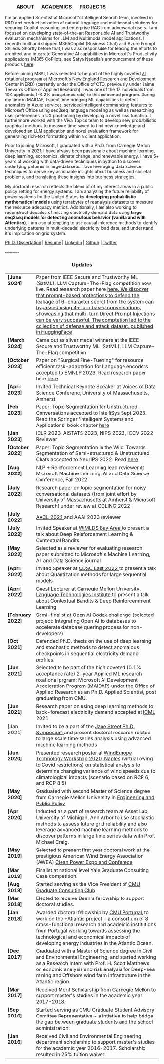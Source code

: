 
### &emsp;&emsp; ABOUT  &emsp; [ACADEMICS](./Academics.md) &emsp; [PROJECTS](./projects) &emsp;


I'm an Applied Scientist at Microsoft's Intelligent Search team, involved in R&D and productionization of natural language and multimodal solutions for securing Copilot reasoning and enterprise RAG from adversarial users. I am focused on developing state-of-the-art Responsible AI and Trustworthy evaluation mechanisms for LLM and Multimodal model applications. I recently built and shipped M365Copilot (Business Chat) and Azure Prompt Shileds. Shortly before that, I was also responsible for leading the efforts to architect and integrate Generative AI capabilities in Microsoft's Productivity applications (M365 CoPilots, see Satya Nadella's announcement of these products [here](https://news.microsoft.com/reinventing-productivity/). 

Before joining MSAI, I was selected to be part of the highly coveted [AI rotational program](https://www.microsoftnewengland.com/maidap/) at Microsoft's New England Research and Development Center (NERD) (currently under the Office of CTO, previously under Jaime Teevan's Office of Applied Research). I was one of the 17 individuals from 10K applicants (~0.2% acceptance rate) to this esteemed program. During my time in MAIDAP, I spent time bringing ML capabilities to detect anomalies in Azure services, serviced intelligent commanding features to Microsoft Office using seq2seq language modeling as well as researching user preferences in UX positioning by developing a novel loss function. I furthermore worked with the Viva Topics team to develop new probabilistic graphical methods to measure time saved to find new knowledge and developed an LLM application and novel evaluation framework for generating rich-text formatting within a client application.

Prior to joining Microsoft, I graduated with a Ph.D. from Carnegie Mellon University in 2021. I have always been passionate about machine learning, deep learning, economics, climate change, and renewable energy. I have 5+ years of working with data-driven techniques in python to discover underlying patterns in large datasets. I love leveraging data science techniques to derive key actionable insights about business and societal problems, and translating these insights into business strategies.

 My doctoral research reflects the blend of of my interest areas in a public policy setting for energy systems. I am analyzing the future reliability of power systems for the United States by **developing probabilistic mathematical models** using terrabytes of reanalysis datasets to measure the resource adequacy metrics. Additionally, I am also working to reconstruct decades of missing electricity demand data using **large seq2seq models for detecting anomalous behavior (vanilla and with Attention)**. I am also attempting to use causal inference methods to identify underlying patterns in multi-decadal electricity load data, and understand it's implication on grid system.

 [Ph.D. Dissertation](https://drive.google.com/file/d/18T7ZjSKAcJFX_mivBmwltvG-X_2t1Ef_/view) | [Resume](https://github.com/reshmighosh/reshmighosh.github.io/blob/master/files/ReshmiGhosh_ResumeMarch2023.pdf) | [LinkedIn](https://www.linkedin.com/in/reshmi-ghosh/) | [Github](https://github.com/reshmighosh) | [Twitter](https://twitter.com/reshmigh)


 <a href="https//www.linkedin.com/in/reshmi-ghosh" target="_blank">
     <i class="fa-brands fa-linkedin"></i>
 </a>
 <a href="https://twitter.com/reshmigh" target="_blank">
     <i class="fab fa-twitter"></i>
 </a>
-------  


<h3 align="center">Updates</h3>
<table class='news-table'>
    <col width="18%">
    <col width="82%">
<tr>
        <td valign="top"><strong>[June 2024]</strong></td>
        <td> Paper from IEEE Secure and Trustworthy ML (SatML), LLM Capture-The-Flag competition now live. Read research paper here <a href = "https://arxiv.org/abs/2406.07954" > here. We disocver that prompt-based protections to defend the leakage of 6-character secret from the system can bypassed using 4+ turn based conversations, showcasing that multi-turn Direct Prompt Injections can be very successful. The comptetion led to the collection of defense and attack dataset, published in <a href = "https://huggingface.co/datasets/ethz-spylab/ctf-satml24"> HuggingFace </a>
        </td>
 </tr>

<tr>
        <td valign="top"><strong>[March 2024]</strong></td>
        <td> Came out as silver medal winners at the IEEE Secure and Trustworthy ML (SatML), LLM Capture-The-Flag competition
        </td>
 </tr>

<tr>
        <td valign="top"><strong>[October 2023]</strong></td>
        <td> Paper on "Surgical Fine-Tuening" for resource efficient task-adaptation for Language encoders accepted to EMNLP 2023. Read research paper here <a href = "https://arxiv.org/abs/2310.17041" > here </a>
         </a>
        </td>
 </tr>
    <tr>
        <td valign="top"><strong>[April 2023]</strong></td>
        <td> Invited Technical Keynote Speaker at Voices of Data Science Conferenc, University of Massachusetts, Amherst </a>
        </td>
 </tr>
    <tr>
        <td valign="top"><strong>[Feb 2023]</strong></td>
        <td> Paper: Topic Segmentation for Unstructured Conversations accepted to IntelliSys Sept 2023. Read the Springer 'Intelligent Systems and Applications' book chapter <a href = "https://link.springer.com/chapter/10.1007/978-3-031-47718-8_7" > here </a>
        </td>
 </tr>
  <tr>
        <td valign="top"><strong>[Jan 2023]</strong></td>
        <td>ICLR 2023, AISTATS 2023, NIPS 2022, ICCV 2022 Reviewer
        </td>
 </tr>
   <tr>
        <td valign="top"><strong>[October 2022]</strong></td>
        <td> Paper: Topic Segmentation in the Wild: Towards Segmentation of Semi-structured & Unstructured Chats accepted to NeurIPS 2022. Read <a href = "https://www.microsoft.com/en-us/research/publication/topic-segmentation-in-the-wild-towards-segmentation-of-semi-structured-unstructured-chats/" > here </a>
        </td>
 </tr>
      <tr>
        <td valign="top"><strong>[Aug 2022]</strong></td>
        <td>NLP + Reinforcement Learning lead reviewer @ Microsoft Machine Learning, AI and Data Science Conference, Fall 2022
        </td>
 </tr>
     <tr>
        <td valign="top"><strong>[July 2022]</strong></td>
        <td>Research paper on topic segmentation for noisy conversational datasets (from joint effort by University of Massachusetts at Amherst & Microsoft Research) under review at COLING 2022
        </td>
 </tr>
   <tr>
        <td valign="top"><strong>[July 2022]</strong></td>
    <td> <a href = "https://aaclweb.org" > AACL 2022 </a> and AAAI 2023 </a> reviewer
        </td>
 </tr>
 <tr>
        <td valign="top"><strong>[July 2022]</strong></td>
        <td>Invited Speaker at <a href=  "https://www.meetup.com/bay-area-women-in-machine-learning-and-data-science/events/286628485/"> WiMLDS Bay Area </a> to present a talk about Deep Reinforcement Learning & Contextual Bandits
        </td>
 </tr>
    <tr>
        <td valign="top"><strong>[May 2022]</strong></td>
    <td> Selected as a reviewer for evaluating research paper submitted to Microsoft's Machine Learning, AI, and Data Science journal
        </td>
 </tr>
   <tr>
        <td valign="top"><strong>[April 2022]</strong></td>
   <td>Invited Speaker at <a href = "https://odsc.com/boston/ODSC" > ODSC East 2022 </a> to present a talk about Quantization methods for large sequential models
        </td>
 </tr>
  <tr>
        <td valign="top"><strong>[April 2022]</strong></td>
   <td>Guest Lecturer at <a href = "https://www.lti.cs.cmu.edu" > Carnegie Mellon University, Language Technologies Institute </a> to present a talk about Contextual Bandits & Deep Reinforcemment Learning
        </td>
 </tr>
   <tr>
        <td valign="top"><strong>[February 2022]</strong></td>
 <td>Semi-finalist at <a href = "https://openai.com/blog/openai-codex/" > Open AI Codex </a> challenge (selected project: Integrating Open AI to databases to accelerate database quering process for non-developers)
        </td>
 </tr>
    <tr>
        <td valign="top"><strong>[Oct 2021]</strong></td>
        <td> Defended Ph.D. thesis on the use of deep learning and stochastic methods to detect anomalous checkpoints in sequential electricity demand profiles.
    </td>
    </tr>
    <tr>
        <td valign="top"><strong>[Jun 2021]</strong></td>
        <td>Selected to be part of the high coveted (0.1% acceptance rate) 2-year Applied ML research rotational prgram: Microsoft AI Development Acceleration Program <a href = "https://www.microsoftnewengland.com/maidap/"> (MAIDAP) </a> under the Office of Applied Research as an Ph.D. Applied Scientist, post graduating from CMU.
        </td>
    </tr>
    <tr>
        <td valign="top"><strong>[Jun 2021]</strong></td>
        <td>Research paper on using deep learning methods to back-forecast electricity demand accepted at <a href = https://s3.us-east-1.amazonaws.com/climate-change-ai/papers/icml2021/56/paper.pdf> ICML</a> 2021
        </td>
    </tr>
    <tr>
        <td valign="top"><strongS>[Jan 2021]</strong></td>
        <td>Invited to be a part of the <a href = "https://www.janestreet.com/join-jane-street/our-programs/symposium/"> Jane Street Ph.D. Symposium </a> and present doctoral research related to large scale time series analysis using advanced machine learning methods </td>
    </tr>
    <tr>
        <td valign="top"><strong>[Jun 2020]</strong></td>
        <td>Presented research poster at <a href = "https://windeurope.org/workshops/tech2020/posters/#ra">WindEurope Technology Workshop 2020, Naples</a> (virtual owing to Covid restrictions) on statistical analysis to determine changing variance of wind speeds due to climatological impacts (scenario based on RCP 6, and RCP 8.5)</td>
    </tr>
    <tr>
        <td valign="top"><strong>[May 2020]</strong></td>
        <td>Graduated with second Master of Science degree from Carnegie Mellon University in <a href = "https://www.cmu.edu/epp/research/index.html">Engineering and Public Policy </a></td>
    </tr>
    <tr>
        <td valign="top"><strong>[Apr 2020]</strong></td>
        <td>Inducted as a part of research team at Asset Lab, University of Michigan, Ann Arbor to use stochastic methods to assess future grid reliability and also leverage advanced machine learning methods to discover patterns in large time series data with Prof. Michael Craig.
        </td>
    </tr>
    <tr>
        <td valign="top"><strong>[May 2019]</strong></td>
        <td>Selected to present first year doctoral work at the prestigious American Wind Energy Association (AWEA) <a href="https://cleanpower.org/expo/">Clean Power Expo and Conferece</a>
        </td>
    </tr>
 <tr>
        <td valign="top"><strong>[Mar 2019]</strong></td>
        <td>Finalist at national level Yale Graduate Consulting Case competition.
        </td>
    </tr>
<tr>
        <td valign="top"><strong>[Aug 2018]</strong></td>
        <td>Started serving as the Vice President of <a href = "https://www.cmugradconsulting.com/home"> CMU Graduate Consulting Club</a>
        </td>
    </tr>

 <tr>
        <td valign="top"><strong>[Mar 2018]</strong></td>
        <td>Elected to receive Dean's fellowship to support doctoral studies.
        </td>
    </tr>
    <tr>
        <td valign="top"><strong>[Jan 2018]</strong></td>
        <td>Awarded doctoral fellowship by <a href="https://www.cmuportugal.org/atlantic/">CMU Portugal</a>, to work on the +Atlantic project - a consortium of 8 cross-functional research and academic institutions from Portugal working towards assessing the technological and economical impacts of developing energy industries in the Atlantic Ocean.
        </td>
    </tr>
    <tr>
        <td valign="top"><strong>[Dec 2017]</strong></td>
        <td>Graduated with a Master of Science degree in Civil and Environmental Engineering, and started working as a Research Intern with Prof. H. Scott Matthews on ecnomic analysis and risk analysis for Deep-sea mining and Offshore wind farm infrastruture in the Atlantic region.
        </td>
    </tr>
    <tr>
        <td valign="top"><strong>[Mar 2017]</strong></td>
        <td>Received Merit Scholarship from Carnegie Mellon to support master's studies in the academic year 2017-2018.
        </td>
    </tr>
    <tr>
        <td valign = "top"><strong>[Sep 2016]</strong></td>
        <td>Started serving as CMU Graduate Student Advisory Comittee Representative - a intiative to help bridge the gap between graduate students and the school administration.
        </td>
    </tr>
    <tr>
        <td valign="top"><strong>[Jan 2016]</strong></td>
        <td>Received Civil and Environmental Engineering department scholarship to support master's studies for the academic year 2016-2017. Scholarship resulted in 25% tuition waiver.
        </td>
    </tr>




 
